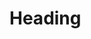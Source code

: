 ﻿---
project: "TestProject"
lastModified: "2022-05-12T23:37:22.6390000Z"
status: "Incomplete"
---
# Heading